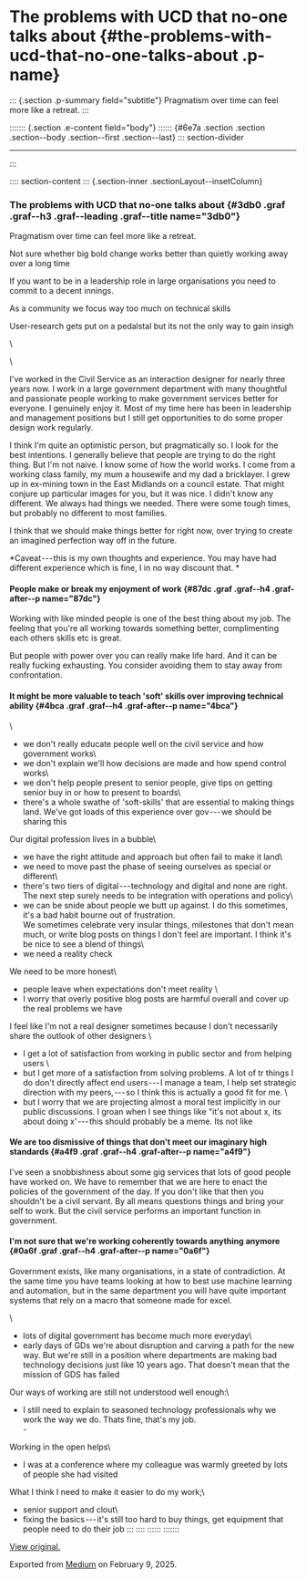 <div>

# The problems with UCD that no-one talks about {#the-problems-with-ucd-that-no-one-talks-about .p-name}

</div>

::: {.section .p-summary field="subtitle"}
Pragmatism over time can feel more like a retreat.
:::

::::::: {.section .e-content field="body"}
:::::: {#6e7a .section .section .section--body .section--first .section--last}
::: section-divider

------------------------------------------------------------------------
:::

:::: section-content
::: {.section-inner .sectionLayout--insetColumn}
### The problems with UCD that no-one talks about {#3db0 .graf .graf--h3 .graf--leading .graf--title name="3db0"}

Pragmatism over time can feel more like a retreat. 

Not sure whether big bold change works better than quietly working away
over a long time

If you want to be in a leadership role in large organisations you need
to commit to a decent innings. 

As a community we focus way too much on technical skills

User-research gets put on a pedalstal but its not the only way to gain
insigh

\

\

I've worked in the Civil Service as an interaction designer for nearly
three years now. I work in a large government department with many
thoughtful and passionate people working to make government services
better for everyone. I genuinely enjoy it. Most of my time here has been
in leadership and management positions but I still get opportunities to
do some proper design work regularly.

I think I'm quite an optimistic person, but pragmatically so. I look for
the best intentions. I generally believe that people are trying to do
the right thing. But I'm not naive. I know some of how the world works.
I come from a working class family, my mum a housewife and my dad a
bricklayer. I grew up in ex-mining town in the East Midlands on a
council estate. That might conjure up particular images for you, but it
was nice. I didn't know any different. We always had things we needed.
There were some tough times, but probably no different to most families.

I think that we should make things better for right now, over trying to
create an imagined perfection way off in the future. 

*Caveat --- this is my own thoughts and experience. You may have had
different experience which is fine, I in no way discount that. *

#### People make or break my enjoyment of work {#87dc .graf .graf--h4 .graf-after--p name="87dc"}

Working with like minded people is one of the best thing about my job.
The feeling that you're all working towards something better,
complimenting each others skills etc is great.

But people with power over you can really make life hard. And it can be
really fucking exhausting. You consider avoiding them to stay away from
confrontation. 

#### It might be more valuable to teach 'soft' skills over improving technical ability {#4bca .graf .graf--h4 .graf-after--p name="4bca"}

\
- we don't really educate people well on the civil service and how
government works\
- we don't explain we'll how decisions are made and how spend control
works\
- we don't help people present to senior people, give tips on getting
senior buy in or how to present to boards\
- there's a whole swathe of 'soft-skills' that are essential to making
things land. We've got loads of this experience over gov --- we should
be sharing this

Our digital profession lives in a bubble\
- we have the right attitude and approach but often fail to make it
land\
- we need to move past the phase of seeing ourselves as special or
different\
- there's two tiers of digital --- technology and digital and none are
right. The next step surely needs to be integration with operations and
policy\
- we can be snide about people we butt up against. I do this sometimes,
it's a bad habit bourne out of frustration. \
We sometimes celebrate very insular things, milestones that don't mean
much, or write blog posts on things I don't feel are important. I think
it's be nice to see a blend of things\
- we need a reality check

We need to be more honest\
- people leave when expectations don't meet reality \
- I worry that overly positive blog posts are harmful overall and cover
up the real problems we have

I feel like I'm not a real designer sometimes because I don't
necessarily share the outlook of other designers \
- I get a lot of satisfaction from working in public sector and from
helping users \
- but I get more of a satisfaction from solving problems. A lot of tr
things I do don't directly affect end users --- I manage a team, I help
set strategic direction with my peers, --- so I think this is actually a
good fit for me. \
- but I worry that we are projecting almost a moral test implicitly in
our public discussions. I groan when I see things like "it's not about
x, its about doing x' --- this should probably be a meme. Its not like 

#### We are too dismissive of things that don't meet our imaginary high standards {#a4f9 .graf .graf--h4 .graf-after--p name="a4f9"}

I've seen a snobbishness about some gig services that lots of good
people have worked on. We have to remember that we are here to enact the
policies of the government of the day. If you don't like that then you
shouldn't be a civil servant. By all means questions things and bring
your self to work. But the civil service performs an important function
in government. 

#### I'm not sure that we're working coherently towards anything anymore {#0a6f .graf .graf--h4 .graf-after--p name="0a6f"}

Government exists, like many organisations, in a state of contradiction.
At the same time you have teams looking at how to best use machine
learning and automation, but in the same department you will have quite
important systems that rely on a macro that someone made for excel.

\
- lots of digital government has become much more everyday\
- early days of GDs we're about disruption and carving a path for the
new way. But we're still in a position where departments are making bad
technology decisions just like 10 years ago. That doesn't mean that the
mission of GDS has failed

Our ways of working are still not understood well enough:\
- I still need to explain to seasoned technology professionals why we
work the way we do. Thats fine, that's my job. \
- 

Working in the open helps\
- I was at a conference where my colleague was warmly greeted by lots of
people she had visited 

What I think I need to make it easier to do my work;\
- senior support and clout\
- fixing the basics --- it's still too hard to buy things, get equipment
that people need to do their job
:::
::::
::::::
:::::::

[View original.](https://medium.com/p/94252dce2f3)

Exported from [Medium](https://medium.com) on February 9, 2025.
